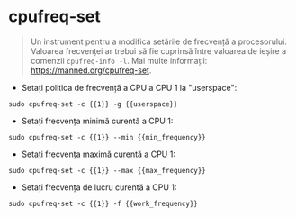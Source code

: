 # cpufreq-set

> Un instrument pentru a modifica setările de frecvență a procesorului.
> Valoarea frecvenței ar trebui să fie cuprinsă între valoarea de ieșire a comenzii `cpufreq-info -l`.
> Mai multe informații: <https://manned.org/cpufreq-set>.

- Setați politica de frecvență a CPU a CPU 1 la "userspace":

`sudo cpufreq-set -c {{1}} -g {{userspace}}`

- Setați frecvența minimă curentă a CPU 1:

`sudo cpufreq-set -c {{1}} --min {{min_frequency}}`

- Setați frecvența maximă curentă a CPU 1:

`sudo cpufreq-set -c {{1}} --max {{max_frequency}}`

- Setați frecvența de lucru curentă a CPU 1:

`sudo cpufreq-set -c {{1}} -f {{work_frequency}}`
